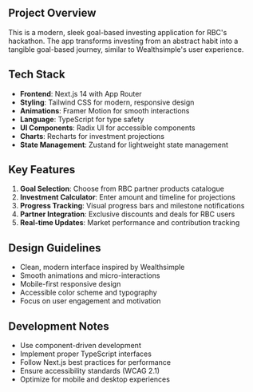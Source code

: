<!-- RBC Goal-Based Investing App - Hackathon Project -->

## Project Overview
This is a modern, sleek goal-based investing application for RBC's hackathon. The app transforms investing from an abstract habit into a tangible goal-based journey, similar to Wealthsimple's user experience.

## Tech Stack
- **Frontend**: Next.js 14 with App Router
- **Styling**: Tailwind CSS for modern, responsive design
- **Animations**: Framer Motion for smooth interactions
- **Language**: TypeScript for type safety
- **UI Components**: Radix UI for accessible components
- **Charts**: Recharts for investment projections
- **State Management**: Zustand for lightweight state management

## Key Features
1. **Goal Selection**: Choose from RBC partner products catalogue
2. **Investment Calculator**: Enter amount and timeline for projections
3. **Progress Tracking**: Visual progress bars and milestone notifications
4. **Partner Integration**: Exclusive discounts and deals for RBC users
5. **Real-time Updates**: Market performance and contribution tracking

## Design Guidelines
- Clean, modern interface inspired by Wealthsimple
- Smooth animations and micro-interactions
- Mobile-first responsive design
- Accessible color scheme and typography
- Focus on user engagement and motivation

## Development Notes
- Use component-driven development
- Implement proper TypeScript interfaces
- Follow Next.js best practices for performance
- Ensure accessibility standards (WCAG 2.1)
- Optimize for mobile and desktop experiences
